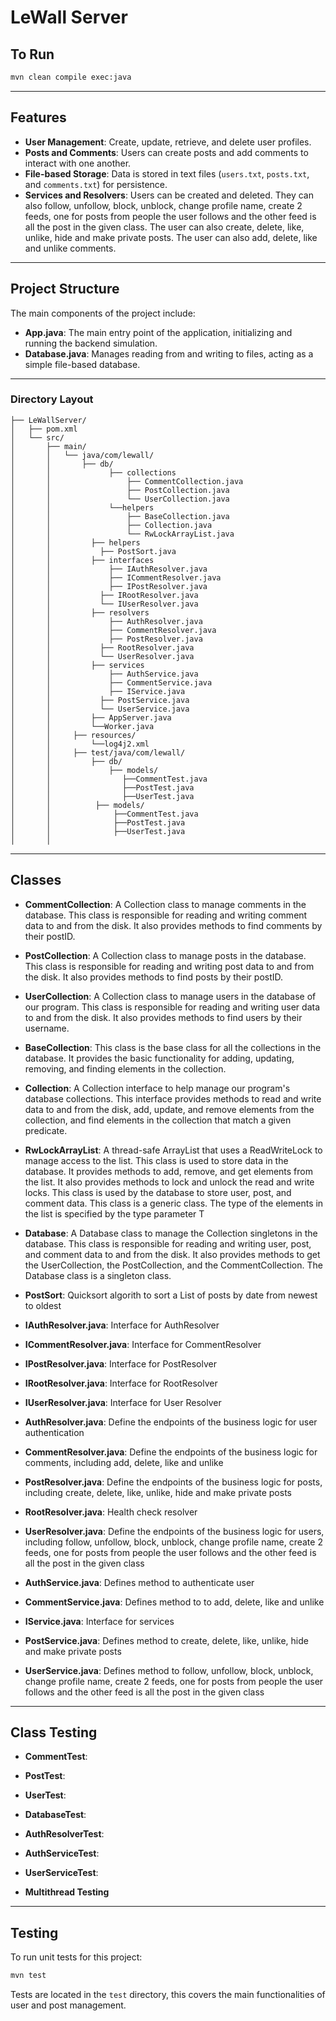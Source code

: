 # LeWall Server


## To Run

```bash
mvn clean compile exec:java
```

---

## Features

- **User Management**: Create, update, retrieve, and delete user profiles.
- **Posts and Comments**: Users can create posts and add comments to interact with one another.
- **File-based Storage**: Data is stored in text files (`users.txt`, `posts.txt`, and `comments.txt`) for persistence.
- **Services and Resolvers**: Users can be created and deleted. They can also follow, unfollow, block, unblock, change profile name, create 2 feeds, one for posts from people the user follows and the other feed is all the post in the given class. The user can also create, delete, like, unlike, hide and make private posts. The user can also add, delete, like and unlike comments.

---

## Project Structure

The main components of the project include:

- **App.java**: The main entry point of the application, initializing and running the backend simulation.
- **Database.java**: Manages reading from and writing to files, acting as a simple file-based database.

---

### Directory Layout

```plaintext
├── LeWallServer/
│   ├── pom.xml
│   └── src/
│       ├── main/
│       │   └── java/com/lewall/
│       │       ├── db/
│       │             ├── collections
│       │                 ├── CommentCollection.java
│       │                 ├── PostCollection.java
│       │                 └── UserCollection.java
│       │             └──helpers
│       │                 ├── BaseCollection.java
│       │                 ├── Collection.java
│       │                 └── RwLockArrayList.java
│       │         ├── helpers
│       │           ├── PostSort.java
│       │         ├── interfaces
│       │             ├── IAuthResolver.java
│       │             ├── ICommentResolver.java
│       │             ├── IPostResolver.java
│       │           ├── IRootResolver.java
│       │           └── IUserResolver.java
│       │         ├── resolvers
│       │             ├── AuthResolver.java
│       │             ├── CommentResolver.java
│       │             ├── PostResolver.java
│       │           ├── RootResolver.java
│       │           └── UserResolver.java
│       │         ├── services
│       │             ├── AuthService.java
│       │             ├── CommentService.java
│       │             ├── IService.java
│       │           ├── PostService.java
│       │           └── UserService.java
│       │         ├── AppServer.java
│       │         └──Worker.java
│       │     ├── resources/
│       │         └──log4j2.xml
│       │     ├── test/java/com/lewall/
│       │         ├── db/
│       │             ├── models/
│       │                ├──CommentTest.java
│       │                ├──PostTest.java
│       │                ├──UserTest.java
│       │          ├── models/
│       │              ├──CommentTest.java
│       │              ├──PostTest.java
│       │              ├──UserTest.java
│       │

```

---

## Classes

- **CommentCollection**: A Collection class to manage comments in the database. This class is responsible for reading and writing comment data to and from the disk. It also provides methods to find comments by their postID.
- **PostCollection**: A Collection class to manage posts in the database. This class is responsible for reading and writing post data to and from the disk. It also provides methods to find posts by their postID.
- **UserCollection**: A Collection class to manage users in the database of our program. This class is responsible for reading and writing user data to and from the disk. It also provides methods to find users by their username.

- **BaseCollection**: This class is the base class for all the collections in the database. It provides the basic functionality for adding, updating, removing, and finding elements in the collection.
- **Collection**: A Collection interface to help manage our program's database collections. This interface provides methods to read and write data to and from the disk, add, update, and remove elements from the collection, and find elements in the collection that match a given predicate.
- **RwLockArrayList**: A thread-safe ArrayList that uses a ReadWriteLock to manage access to the list. This class is used to store data in the database. It provides methods to add, remove, and get elements from the list. It also provides methods to lock and unlock the read and write locks. This class is used by the database to store user, post, and comment data. This class is a generic class. The type of the elements in the list is specified by the type parameter T

- **Database**: A Database class to manage the Collection singletons in the database. This class is responsible for reading and writing user, post, and comment data to and from the disk. It also provides methods to get the UserCollection, the PostCollection, and the CommentCollection. The Database class is a singleton class.

- **PostSort**: Quicksort algorith to sort a List of posts by date from newest to oldest

- **IAuthResolver.java**: Interface for AuthResolver
- **ICommentResolver.java**: Interface for CommentResolver
- **IPostResolver.java**: Interface for PostResolver
- **IRootResolver.java**: Interface for RootResolver
- **IUserResolver.java**: Interface for User Resolver

- **AuthResolver.java**: Define the endpoints of the business logic for user authentication
- **CommentResolver.java**: Define the endpoints of the business logic for comments, including add, delete, like and unlike
- **PostResolver.java**: Define the endpoints of the business logic for posts, including create, delete, like, unlike, hide and make private posts
- **RootResolver.java**: Health check resolver
- **UserResolver.java**: Define the endpoints of the business logic for users, including follow, unfollow, block, unblock, change profile name, create 2 feeds, one for posts from people the user follows and the other feed is all the post in the given class

- **AuthService.java**: Defines method to authenticate user
- **CommentService.java**: Defines method to to add, delete, like and unlike
- **IService.java**: Interface for services
- **PostService.java**: Defines method to create, delete, like, unlike, hide and make private posts
- **UserService.java**: Defines method to follow, unfollow, block, unblock, change profile name, create 2 feeds, one for posts from people the user follows and the other feed is all the post in the given class

---

## Class Testing

- **CommentTest**:
- **PostTest**:
- **UserTest**:

- **DatabaseTest**:

- **AuthResolverTest**:

- **AuthServiceTest**:
- **UserServiceTest**:

- **Multithread Testing**

---

## Testing

To run unit tests for this project:

```bash
mvn test
```

Tests are located in the `test` directory, this covers the main functionalities of user and post management.
